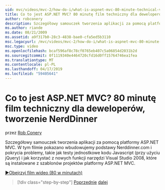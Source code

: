 ```yaml
---
uid: mvc/videos/mvc-2/how-do-i/what-is-aspnet-mvc-80-minute-technical-video-for-developers-building-nerddinner
title: Co to jest ASP.NET MVC? 80 minutę film techniczny dla deweloperów, tworzenie NerdDinner | Dokumentacja firmy Microsoft
author: robconery
description: Szczegółowy samouczek tworzenia aplikacji za pomocą platformy ASP.NET MVC. W tym filmie pokazano wbudowujemy podstawy Nerddinner.com i pokrycia problemy, takie jak testy jednostkowe...
ms.author: riande
ms.date: 08/21/2009
ms.assetid: a9f317b0-28c3-4838-bae0-cfa5ed5b3110
msc.legacyurl: /mvc/videos/mvc-2/how-do-i/what-is-aspnet-mvc-80-minute-technical-video-for-developers-building-nerddinner
msc.type: video
ms.openlocfilehash: bcaf596af8c78cf0765eb407c5a06854d2031b2d
ms.sourcegitcommit: 0f1119340e4464720cfd16d0ff15764746ea1fea
ms.translationtype: MT
ms.contentlocale: pl-PL
ms.lasthandoff: 04/17/2019
ms.locfileid: "59405641"
---
```

# <a name="what-is-aspnet-mvc-80-minute-technical-video-for-developers-building-nerddinner"></a>Co to jest ASP.NET MVC? 80 minutę film techniczny dla deweloperów, tworzenie NerdDinner

przez [Rob Conery](https://github.com/robconery)

Szczegółowy samouczek tworzenia aplikacji za pomocą platformy ASP.NET MVC. W tym filmie pokazano wbudowujemy podstawy Nerddinner.com i pokrycia problemy, takie jak testy jednostkowe kodu Javascript (przy użyciu jQuery) i jak korzystać z nowych funkcji narzędzi Visual Studio 2008, które są instalowane z szablonów projektów platformy ASP.NET MVC.

[&#9654;Obejrzyj film wideo (80 w minutach)](https://channel9.msdn.com/Blogs/ASP-NET-Site-Videos/what-is-aspnet-mvc-80-minute-technical-video-for-developers-building-nerddinner)

> [!div class="step-by-step"]
> [Poprzednie](displaying-a-table-of-database-data.md)
> [dalej](why-aspnet-mvc-3-minute-overview-video-for-decision-makers.md)
